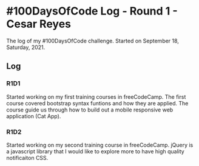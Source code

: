 # #100DaysOfCode Log - Round 1 - Cesar Reyes

The log of my #100DaysOfCode challenge. Started on September 18, Saturday, 2021.

## Log

### R1D1
Started working on my first training courses in freeCodeCamp. The first course covered bootstrap syntax funtions and how they are applied. The course guide us through how to build out a mobile responsive web application (Cat App).

### R1D2
Started working on my second training course in freeCodeCamp. jQuery is a javascript library that I would like to explore more to have high quality notificaiton CSS.

